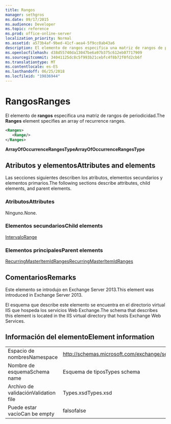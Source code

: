 ```yaml
---
title: Rangos
manager: sethgros
ms.date: 09/17/2015
ms.audience: Developer
ms.topic: reference
ms.prod: office-online-server
localization_priority: Normal
ms.assetid: a573b4af-9bed-41cf-aea4-5f9cc0ab43a6
description: El elemento de rangos especifica una matriz de rangos de periodicidad.
ms.openlocfilehash: d38d55740da13047be6a97b375c612eb07717909
ms.sourcegitcommit: 34041125dc8c5f993b21cebfc4f8b72f0fd2cb6f
ms.translationtype: MT
ms.contentlocale: es-ES
ms.lasthandoff: 06/25/2018
ms.locfileid: "19836944"
---
```

# <a name="ranges"></a><span data-ttu-id="7b6c6-103">Rangos</span><span class="sxs-lookup"><span data-stu-id="7b6c6-103">Ranges</span></span>

<span data-ttu-id="7b6c6-104">El elemento de **rangos** especifica una matriz de rangos de periodicidad.</span><span class="sxs-lookup"><span data-stu-id="7b6c6-104">The **Ranges** element specifies an array of recurrence ranges.</span></span> 
  
```XML
<Ranges>
   <Range/>
</Ranges>
```

 <span data-ttu-id="7b6c6-105">**ArrayOfOccurrenceRangesType**</span><span class="sxs-lookup"><span data-stu-id="7b6c6-105">**ArrayOfOccurrenceRangesType**</span></span>
## <a name="attributes-and-elements"></a><span data-ttu-id="7b6c6-106">Atributos y elementos</span><span class="sxs-lookup"><span data-stu-id="7b6c6-106">Attributes and elements</span></span>

<span data-ttu-id="7b6c6-107">Las secciones siguientes describen los atributos, elementos secundarios y elementos primarios.</span><span class="sxs-lookup"><span data-stu-id="7b6c6-107">The following sections describe attributes, child elements, and parent elements.</span></span>
  
### <a name="attributes"></a><span data-ttu-id="7b6c6-108">Atributos</span><span class="sxs-lookup"><span data-stu-id="7b6c6-108">Attributes</span></span>

<span data-ttu-id="7b6c6-109">Ninguno.</span><span class="sxs-lookup"><span data-stu-id="7b6c6-109">None.</span></span>
  
### <a name="child-elements"></a><span data-ttu-id="7b6c6-110">Elementos secundarios</span><span class="sxs-lookup"><span data-stu-id="7b6c6-110">Child elements</span></span>

[<span data-ttu-id="7b6c6-111">Intervalo</span><span class="sxs-lookup"><span data-stu-id="7b6c6-111">Range</span></span>](range.md)
  
### <a name="parent-elements"></a><span data-ttu-id="7b6c6-112">Elementos principales</span><span class="sxs-lookup"><span data-stu-id="7b6c6-112">Parent elements</span></span>

[<span data-ttu-id="7b6c6-113">RecurringMasterItemIdRanges</span><span class="sxs-lookup"><span data-stu-id="7b6c6-113">RecurringMasterItemIdRanges</span></span>](recurringmasteritemidranges.md)
  
## <a name="remarks"></a><span data-ttu-id="7b6c6-114">Comentarios</span><span class="sxs-lookup"><span data-stu-id="7b6c6-114">Remarks</span></span>

<span data-ttu-id="7b6c6-115">Este elemento se introdujo en Exchange Server 2013.</span><span class="sxs-lookup"><span data-stu-id="7b6c6-115">This element was introduced in Exchange Server 2013.</span></span>
  
<span data-ttu-id="7b6c6-116">El esquema que describe este elemento se encuentra en el directorio virtual IIS que hospeda los servicios Web Exchange.</span><span class="sxs-lookup"><span data-stu-id="7b6c6-116">The schema that describes this element is located in the IIS virtual directory that hosts Exchange Web Services.</span></span>
  
## <a name="element-information"></a><span data-ttu-id="7b6c6-117">Información del elemento</span><span class="sxs-lookup"><span data-stu-id="7b6c6-117">Element information</span></span>

|||
|:-----|:-----|
|<span data-ttu-id="7b6c6-118">Espacio de nombres</span><span class="sxs-lookup"><span data-stu-id="7b6c6-118">Namespace</span></span>  <br/> |http://schemas.microsoft.com/exchange/services/2006/types  <br/> |
|<span data-ttu-id="7b6c6-119">Nombre de esquema</span><span class="sxs-lookup"><span data-stu-id="7b6c6-119">Schema name</span></span>  <br/> |<span data-ttu-id="7b6c6-120">Esquema de tipos</span><span class="sxs-lookup"><span data-stu-id="7b6c6-120">Types schema</span></span>  <br/> |
|<span data-ttu-id="7b6c6-121">Archivo de validación</span><span class="sxs-lookup"><span data-stu-id="7b6c6-121">Validation file</span></span>  <br/> |<span data-ttu-id="7b6c6-122">Types.xsd</span><span class="sxs-lookup"><span data-stu-id="7b6c6-122">Types.xsd</span></span>  <br/> |
|<span data-ttu-id="7b6c6-123">Puede estar vacío</span><span class="sxs-lookup"><span data-stu-id="7b6c6-123">Can be empty</span></span>  <br/> |<span data-ttu-id="7b6c6-124">falso</span><span class="sxs-lookup"><span data-stu-id="7b6c6-124">false</span></span>  <br/> |
   

